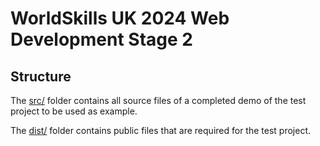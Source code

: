 # WorldSkills UK 2024 Web Development Stage 2

## Structure

The [src/](src/) folder contains all source files of a completed demo of the test project to be used as example.

The [dist/](dist/) folder contains public files that are required for the test project.
